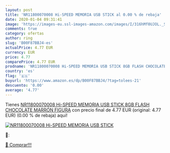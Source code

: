 ```yaml
---
layout: post
title: 'NR11800070008 Hi-SPEED MEMORIA USB STICK al 0.00 % de rebaja'
date: 2020-01-04 09:31:41
image: 'https://images-eu.ssl-images-amazon.com/images/I/316hMf0UJOL._SL200_.jpg'
comments: true
category: ofertas
author: ring
slug: 'B00F87BBJ4-es'
actualPrice: 4.77 EUR
currency: EUR
price: 4.77
comparePrice: 4.77 EUR
prodname: 'NR11800070008 Hi-SPEED MEMORIA USB STICK 8GB FLASH CHOCOLATE MARRÓN FIGURA'
country: 'es'
flag: '🇪🇸'
buyurl: 'https://www.amazon.es/dp/B00F87BBJ4/?tag=tolees-21'
descuento: '0.00'
average: '4.77'
---
```


Tienes [NR11800070008 Hi-SPEED MEMORIA USB STICK 8GB FLASH CHOCOLATE MARRÓN FIGURA](https://www.amazon.es/dp/B00F87BBJ4/?tag=tolees-21) con precio final de  4.77 EUR (original: 4.77 EUR) (0.00 %  de rebaja) aqui!

[![NR11800070008 Hi-SPEED MEMORIA USB STICK](https://images-eu.ssl-images-amazon.com/images/I/316hMf0UJOL._SL200_.jpg)](https://www.amazon.es/dp/B00F87BBJ4/?tag=tolees-21)

🔎:


[🛒 Comprar!!!](https://www.amazon.es/dp/B00F87BBJ4/?tag=tolees-21)
